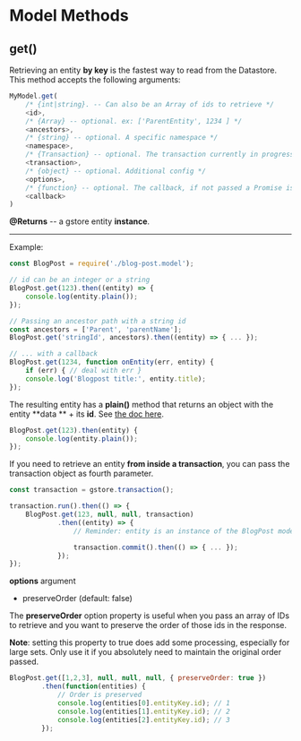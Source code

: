 # Model Methods

## get()

Retrieving an entity **by key** is the fastest way to read from the Datastore.  
This method accepts the following arguments:

```js
MyModel.get(
    /* {int|string}. -- Can also be an Array of ids to retrieve */
    <id>,
    /* {Array} -- optional. ex: ['ParentEntity', 1234 ] */
    <ancestors>,
    /* {string} -- optional. A specific namespace */
    <namespace>,
    /* {Transaction} -- optional. The transaction currently in progress */
    <transaction>,
    /* {object} -- optional. Additional config */
    <options>,
    /* {function} -- optional. The callback, if not passed a Promise is returned */
    <callback>
)
```

**@Returns** -- a gstore entity **instance**.

---

Example:

```js
const BlogPost = require('./blog-post.model');

// id can be an integer or a string
BlogPost.get(123).then((entity) => {
    console.log(entity.plain());
});

// Passing an ancestor path with a string id
const ancestors = ['Parent', 'parentName'];
BlogPost.get('stringId', ancestors).then((entity) => { ... });

// ... with a callback
BlogPost.get(1234, function onEntity(err, entity) {
    if (err) { // deal with err }
    console.log('Blogpost title:', entity.title);
});
```

The resulting entity has a **plain()** method that returns an object with the entity **data ** + its **id**. See [the doc here](../entity/methods/plain.md).

```js
BlogPost.get(123).then(entity) {
    console.log(entity.plain());
});
```

If you need to retrieve an entity **from inside a transaction**, you can pass the transaction object as fourth parameter.

```js
const transaction = gstore.transaction();

transaction.run().then(() => {
    BlogPost.get(123, null, null, transaction)
            .then((entity) => {
                // Reminder: entity is an instance of the BlogPost model with all its properties & methods

                transaction.commit().then(() => { ... });
            });
});
```

**options** argument

  - preserveOrder (default: false)
    
The **preserveOrder** option property is useful when you pass an array of IDs to retrieve and you want to preserve the order of those ids in the response.

**Note**: setting this property to true does add some processing, especially for large sets. Only use it if you absolutely need to maintain the original order passed.

```js
BlogPost.get([1,2,3], null, null, null, { preserveOrder: true })
        .then(function(entities) {
            // Order is preserved
            console.log(entities[0].entityKey.id); // 1
            console.log(entities[1].entityKey.id); // 2
            console.log(entities[2].entityKey.id); // 3
        });
```



